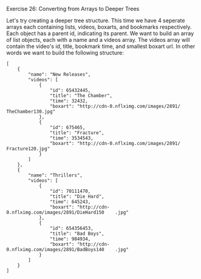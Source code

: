 Exercise 26: Converting from Arrays to Deeper Trees

Let's try creating a deeper tree structure. This time we have 4 seperate arrays each containing lists, videos, boxarts, and bookmarks respectively. Each object has a parent id, indicating its parent. We want to build an array of list objects, each with a name and a videos array. The videos array will contain the video's id, title, bookmark time, and smallest boxart url. In other words we want to build the following structure:

    [
        {
            "name": "New Releases",
            "videos": [
                {
                    "id": 65432445,
                    "title": "The Chamber",
                    "time": 32432,
                    "boxart": "http://cdn-0.nflximg.com/images/2891/    TheChamber130.jpg"
                },
                {
                    "id": 675465,
                    "title": "Fracture",
                    "time": 3534543,
                    "boxart": "http://cdn-0.nflximg.com/images/2891/    Fracture120.jpg"
                }
            ]
        },
        {
            "name": "Thrillers",
            "videos": [
                {
                    "id": 70111470,
                    "title": "Die Hard",
                    "time": 645243,
                    "boxart": "http://cdn-0.nflximg.com/images/2891/DieHard150    .jpg"
                },
                {
                    "id": 654356453,
                    "title": "Bad Boys",
                    "time": 984934,
                    "boxart": "http://cdn-0.nflximg.com/images/2891/BadBoys140    .jpg"
                }
            ]
        }
    ]